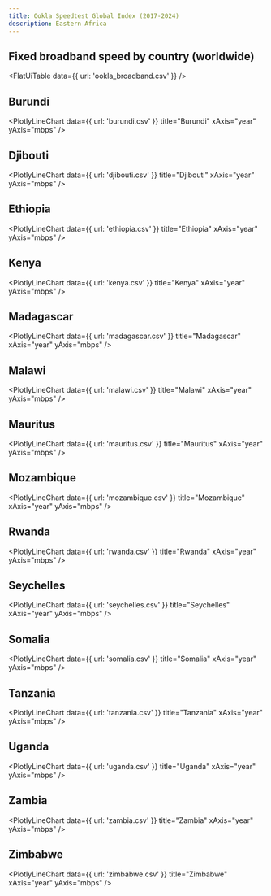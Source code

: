 ```yaml
---
title: Ookla Speedtest Global Index (2017-2024)
description: Eastern Africa
---
```


## Fixed broadband speed by country (worldwide)

<FlatUiTable
  data={{
    url: 'ookla_broadband.csv'
  }}
/>

## Burundi

<PlotlyLineChart
  data={{
    url: 'burundi.csv'
  }}
  title="Burundi"
  xAxis="year"
  yAxis="mbps"
/>

## Djibouti

<PlotlyLineChart
  data={{
    url: 'djibouti.csv'
  }}
  title="Djibouti"
  xAxis="year"
  yAxis="mbps"
/>

## Ethiopia

<PlotlyLineChart
  data={{
    url: 'ethiopia.csv'
  }}
  title="Ethiopia"
  xAxis="year"
  yAxis="mbps"
/>

## Kenya

<PlotlyLineChart
  data={{
    url: 'kenya.csv'
  }}
  title="Kenya"
  xAxis="year"
  yAxis="mbps"
/>

## Madagascar

<PlotlyLineChart
  data={{
    url: 'madagascar.csv'
  }}
  title="Madagascar"
  xAxis="year"
  yAxis="mbps"
/>

## Malawi

<PlotlyLineChart
  data={{
    url: 'malawi.csv'
  }}
  title="Malawi"
  xAxis="year"
  yAxis="mbps"
/>

## Mauritus

<PlotlyLineChart
  data={{
    url: 'mauritus.csv'
  }}
  title="Mauritus"
  xAxis="year"
  yAxis="mbps"
/>

## Mozambique

<PlotlyLineChart
  data={{
    url: 'mozambique.csv'
  }}
  title="Mozambique"
  xAxis="year"
  yAxis="mbps"
/>

## Rwanda

<PlotlyLineChart
  data={{
    url: 'rwanda.csv'
  }}
  title="Rwanda"
  xAxis="year"
  yAxis="mbps"
/>

## Seychelles

<PlotlyLineChart
  data={{
    url: 'seychelles.csv'
  }}
  title="Seychelles"
  xAxis="year"
  yAxis="mbps"
/>

## Somalia

<PlotlyLineChart
  data={{
    url: 'somalia.csv'
  }}
  title="Somalia"
  xAxis="year"
  yAxis="mbps"
/>

## Tanzania

<PlotlyLineChart
  data={{
    url: 'tanzania.csv'
  }}
  title="Tanzania"
  xAxis="year"
  yAxis="mbps"
/>

## Uganda

<PlotlyLineChart
  data={{
    url: 'uganda.csv'
  }}
  title="Uganda"
  xAxis="year"
  yAxis="mbps"
/>

## Zambia

<PlotlyLineChart
  data={{
    url: 'zambia.csv'
  }}
  title="Zambia"
  xAxis="year"
  yAxis="mbps"
/>

## Zimbabwe

<PlotlyLineChart
  data={{
    url: 'zimbabwe.csv'
  }}
  title="Zimbabwe"
  xAxis="year"
  yAxis="mbps"
/>
